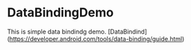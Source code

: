 # DataBindingDemo

This is simple data bindindg demo. [DataBindind] (https://developer.android.com/tools/data-binding/guide.html)

